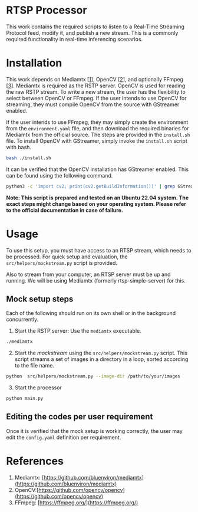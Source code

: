 # RTSP Processor

This work contains the required scripts to listen to a Real-Time Streaming Protocol feed, modify it, and publish a new stream. This is a commonly required functionality in real-time inferencing scenarios.

# Installation

This work depends on Mediamtx [[1](https://github.com/bluenviron/mediamtx)], OpenCV [[2](https://github.com/opencv/opencv)], and optionally FFmpeg [[3](https://ffmpeg.org/)]. Mediamtx is required as the RSTP server. OpenCV is used for reading the raw RSTP stream. To write a new stream, the user has the flexibility to select between OpenCV or FFmpeg. If the user intends to use OpenCV for streaming, they must compile OpenCV from the source with GStreamer enabled.

If the user intends to use FFmpeg, they may simply create the environment from the `environment.yaml` file, and then download the required binaries for Mediamtx from the official source. The steps are provided in the `install.sh` file. To install OpenCV with GStreamer, simply invoke the `install.sh` script with bash.

```bash
bash ./install.sh
```

It can be verified that the OpenCV installation has GStreamer enabled. This can be found using the following command.

```bash
python3 -c 'import cv2; print(cv2.getBuildInformation())' | grep GStreamer
```

**Note: This script is prepared and tested on an Ubuntu 22.04 system. The exact steps might change based on your operating system. Please refer to the official documentation in case of failure.**

# Usage

To use this setup, you must have access to an RTSP stream, which needs to be processed. For quick setup and evaluation, the `src/helpers/mockstream.py` script is provided.

Also to stream from your computer, an RTSP server must be up and running. We will be using Mediamtx (formerly rtsp-simple-server) for this.

## Mock setup steps

Each of the following should run on its own shell or in the background concurrently.

1. Start the RSTP server: Use the `mediamtx` executable.

```bash
./mediamtx
```

2. Start the _mockstream_ using the `src/helpers/mockstream.py` script. This script streams a set of images in a directory in a loop, sorted according to the file name.

```bash
python  src/helpers/mockstream.py --image-dir /path/to/your/images
```

3. Start the processor

```bash
python main.py
```

## Editing the codes per user requirement

Once it is verified that the mock setup is working correctly, the user may edit the `config.yaml` definition per requirement.

# References

1. Mediamtx: [https://github.com/bluenviron/mediamtx](https://github.com/bluenviron/mediamtx)
2. OpenCV:[https://github.com/opencv/opencv](https://github.com/opencv/opencv)
3. FFmpeg: [https://ffmpeg.org/](https://ffmpeg.org/)
